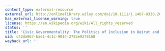 ```yaml
---
content_type: external-resource
external_url: http://onlinelibrary.wiley.com/doi/10.1111/j.1467-8330.2008.00660.x/abstract
has_external_license_warning: true
license: https://en.wikipedia.org/wiki/All_rights_reserved
status: ''
title: 'Civic Governmentality: The Politics of Inclusion in Beirut and Mumbai'
uid: c42da967-bae1-4c1c-9014-2785e9278168
wayback_url: ''
---
```

